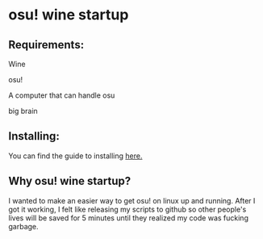 # osu! wine startup

## Requirements:
Wine

osu!

A computer that can handle osu

big brain

## Installing:

You can find the guide to installing [here.](https://github.com/jvyden420/osu-wine-startup/wiki/1.1:-Installing-osu!-wine-startup-the-easy-way)

## Why osu! wine startup?
I wanted to make an easier way to get osu! on linux up and running. After I got it working, I felt like releasing my scripts to github so other people's lives will be saved for 5 minutes until they realized my code was fucking garbage.
